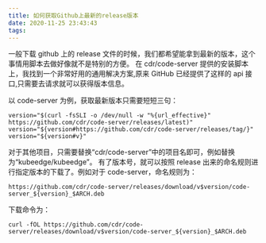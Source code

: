 ```yaml
---
title: 如何获取Github上最新的release版本
date: 2020-11-25 23:43:43
tags:
---
```


一般下载 github 上的 release 文件的时候，我们都希望能拿到最新的版本，这个事情用脚本去做好像就不是特别的方便。
在 cdr/code-server 提供的安装脚本上，我找到一个非常好用的通用解决方案,原来 GitHub 已经提供了这样的 api 接口,只需要去请求就可以获得版本信息。

以 code-server 为例，获取最新版本只需要短短三句：

```shell
version="$(curl -fsSLI -o /dev/null -w "%{url_effective}" https://github.com/cdr/code-server/releases/latest)"
version="${version#https://github.com/cdr/code-server/releases/tag/}"
version="${version#v}"
```

对于其他项目，只需要替换“cdr/code-server”中的项目名即可，例如替换为“kubeedge/kubeedge”。
有了版本号，就可以按照 release 出来的命名规则进行指定版本的下载了。例如对于 code-server，命名规则为：

```shell
https://github.com/cdr/code-server/releases/download/v$version/code-server_${version}_$ARCH.deb
```

下载命令为：

```shell
curl -fOL https://github.com/cdr/code-server/releases/download/v$version/code-server_${version}_$ARCH.deb
```
